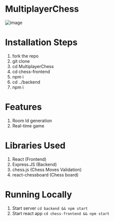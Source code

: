 # MultiplayerChess

![image](https://github.com/devarsh-mavani-19/MultiplayerChess/assets/55136047/7f63646e-2abc-4306-bb2d-69f8116a4713)

# Installation Steps
1. fork the repo
2. git clone <repo-url>
3. cd MultiplayerChess
4. cd chess-frontend 
5. npm i
6. cd ../backend
7. npm i
 
# Features
1. Room Id generation
2. Real-time game
  
# Libraries Used
1. React (Frontend)
2. Express.JS (Backend)
3. chess.js (Chess Moves Validation)
4. react-chessboard (Chess board)
  
# Running Locally
1. Start server ```cd backend && npm start```
2. Start react app ```cd chess-frontend && npm start```
